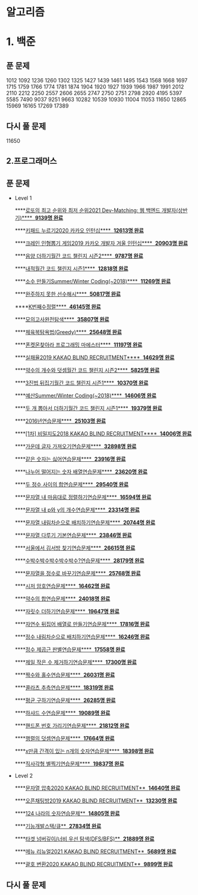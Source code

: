 # 알고리즘

# 1. 백준

## 푼 문제

1012 1092 1236 1260 1302 1325 1427 1439 1461 1495 1543 1568 1668 1697 1715 1759 1766 1774 1781 1874 1904 1920 1927 1939 1966 1987 1991 2012 2110 2212 2250 2557 2606 2655 2747 2750 2751 2798 2920 4195 5397 5585 7490 9037 9251 9663 10282 10539 10930 11004 11053 11650 12865 15969 16165 17269 17389

## 다시 풀 문제

11650

## 2.프로그래머스

## 푼 문제

- Level 1

    ****[로또의 최고 순위와 최저 순위2021 Dev-Matching: 웹 백엔드 개발자(상반기)**** 
    **9139명 완료**](https://programmers.co.kr/learn/courses/30/lessons/77484)

    ****[키패드 누르기2020 카카오 인턴십**** 
    **12613명 완료**](https://programmers.co.kr/learn/courses/30/lessons/67256)

    ****[크레인 인형뽑기 게임2019 카카오 개발자 겨울 인턴십**** 
    **20903명 완료**](https://programmers.co.kr/learn/courses/30/lessons/64061)

    ****[음양 더하기월간 코드 챌린지 시즌2**** 
    **9787명 완료**](https://programmers.co.kr/learn/courses/30/lessons/76501)

    ****[내적월간 코드 챌린지 시즌1**** 
    **12818명 완료**](https://programmers.co.kr/learn/courses/30/lessons/70128)

    ****[소수 만들기Summer/Winter Coding(~2018)**** 
    **11269명 완료**](https://programmers.co.kr/learn/courses/30/lessons/12977)

    ****[완주하지 못한 선수해시**** 
    **50817명 완료**](https://programmers.co.kr/learn/courses/30/lessons/42576)

    ****[K번째수정렬**** 
    **46145명 완료**](https://programmers.co.kr/learn/courses/30/lessons/42748)

    ****[모의고사완전탐색**** 
    **35807명 완료**](https://programmers.co.kr/learn/courses/30/lessons/42840)

    ****[체육복탐욕법(Greedy)**** 
    **25648명 완료**](https://programmers.co.kr/learn/courses/30/lessons/42862)

    ****[폰켓몬찾아라 프로그래밍 마에스터**** 
    **11197명 완료**](https://programmers.co.kr/learn/courses/30/lessons/1845)

    ****[실패율2019 KAKAO BLIND RECRUITMENT**** 
    **14629명 완료**](https://programmers.co.kr/learn/courses/30/lessons/42889)

    ****[약수의 개수와 덧셈월간 코드 챌린지 시즌2**** 
    **5825명 완료**](https://programmers.co.kr/learn/courses/30/lessons/77884)

    ****[3진법 뒤집기월간 코드 챌린지 시즌1**** 
    **10370명 완료**](https://programmers.co.kr/learn/courses/30/lessons/68935)

    ****[예산Summer/Winter Coding(~2018)**** 
    **14606명 완료**](https://programmers.co.kr/learn/courses/30/lessons/12982)

    ****[두 개 뽑아서 더하기월간 코드 챌린지 시즌1**** 
    **19379명 완료**](https://programmers.co.kr/learn/courses/30/lessons/68644)

    ****[2016년연습문제**** 
    **25103명 완료**](https://programmers.co.kr/learn/courses/30/lessons/12901)

    ****[[1차] 비밀지도2018 KAKAO BLIND RECRUITMENT**** 
    **14006명 완료**](https://programmers.co.kr/learn/courses/30/lessons/17681)

    ****[가운데 글자 가져오기연습문제**** 
    **32898명 완료**](https://programmers.co.kr/learn/courses/30/lessons/12903)

    ****[같은 숫자는 싫어연습문제**** 
    **23916명 완료**](https://programmers.co.kr/learn/courses/30/lessons/12906)

    ****[나누어 떨어지는 숫자 배열연습문제**** 
    **23620명 완료**](https://programmers.co.kr/learn/courses/30/lessons/12910)

    ****[두 정수 사이의 합연습문제**** 
    **29540명 완료**](https://programmers.co.kr/learn/courses/30/lessons/12912)

    ****[문자열 내 마음대로 정렬하기연습문제**** 
    **16594명 완료**](https://programmers.co.kr/learn/courses/30/lessons/12915)

    ****[문자열 내 p와 y의 개수연습문제**** 
    **23314명 완료**](https://programmers.co.kr/learn/courses/30/lessons/12916)

    ****[문자열 내림차순으로 배치하기연습문제**** 
    **20744명 완료**](https://programmers.co.kr/learn/courses/30/lessons/12917)

    ****[문자열 다루기 기본연습문제**** 
    **23846명 완료**](https://programmers.co.kr/learn/courses/30/lessons/12918)

    ****[서울에서 김서방 찾기연습문제**** 
    **26615명 완료**](https://programmers.co.kr/learn/courses/30/lessons/12919)

    ****[수박수박수박수박수박수?연습문제**** 
    **28179명 완료**](https://programmers.co.kr/learn/courses/30/lessons/12922)

    ****[문자열을 정수로 바꾸기연습문제**** 
    **25768명 완료**](https://programmers.co.kr/learn/courses/30/lessons/12925)

    ****[시저 암호연습문제**** 
    **16462명 완료**](https://programmers.co.kr/learn/courses/30/lessons/12926)

    ****[약수의 합연습문제**** 
    **24018명 완료**](https://programmers.co.kr/learn/courses/30/lessons/12928)

    ****[자릿수 더하기연습문제**** 
    **19647명 완료**](https://programmers.co.kr/learn/courses/30/lessons/12931)

    ****[자연수 뒤집어 배열로 만들기연습문제**** 
    **17816명 완료**](https://programmers.co.kr/learn/courses/30/lessons/12932)

    ****[정수 내림차순으로 배치하기연습문제**** 
    **16246명 완료**](https://programmers.co.kr/learn/courses/30/lessons/12933)

    ****[정수 제곱근 판별연습문제**** 
    **17558명 완료**](https://programmers.co.kr/learn/courses/30/lessons/12934)

    ****[제일 작은 수 제거하기연습문제**** 
    **17300명 완료**](https://programmers.co.kr/learn/courses/30/lessons/12935)

    ****[짝수와 홀수연습문제**** 
    **26031명 완료**](https://programmers.co.kr/learn/courses/30/lessons/12937)

    ****[콜라츠 추측연습문제**** 
    **18319명 완료**](https://programmers.co.kr/learn/courses/30/lessons/12943)

    ****[평균 구하기연습문제**** 
    **26285명 완료**](https://programmers.co.kr/learn/courses/30/lessons/12944)

    ****[하샤드 수연습문제**** 
    **19089명 완료**](https://programmers.co.kr/learn/courses/30/lessons/12947)

    ****[핸드폰 번호 가리기연습문제**** 
    **21812명 완료**](https://programmers.co.kr/learn/courses/30/lessons/12948)

    ****[행렬의 덧셈연습문제**** 
    **17664명 완료**](https://programmers.co.kr/learn/courses/30/lessons/12950)

    ****[x만큼 간격이 있는 n개의 숫자연습문제**** 
    **18398명 완료**](https://programmers.co.kr/learn/courses/30/lessons/12954)

    ****[직사각형 별찍기연습문제**** 
    **19837명 완료**](https://programmers.co.kr/learn/courses/30/lessons/12969)

- Level 2

    ****[문자열 압축2020 KAKAO BLIND RECRUITMENT** 
    **14640명 완료**](https://programmers.co.kr/learn/courses/30/lessons/60057)

    ****[오픈채팅방2019 KAKAO BLIND RECRUITMENT** 
    **13230명 완료**](https://programmers.co.kr/learn/courses/30/lessons/42888)

    ****[124 나라의 숫자연습문제** 
    **14805명 완료**](https://programmers.co.kr/learn/courses/30/lessons/12899)

    ****[기능개발스택/큐** 
    **27834명 완료**](https://programmers.co.kr/learn/courses/30/lessons/42586)

    ****[타겟 넘버깊이/너비 우선 탐색(DFS/BFS)** 
    **21889명 완료**](https://programmers.co.kr/learn/courses/30/lessons/43165)

    ****[메뉴 리뉴얼2021 KAKAO BLIND RECRUITMENT** 
    **5689명 완료**](https://programmers.co.kr/learn/courses/30/lessons/72411)

    ****[괄호 변환2020 KAKAO BLIND RECRUITMENT** 
    **9899명 완료**](https://programmers.co.kr/learn/courses/30/lessons/60058)

## 다시 풀 문제